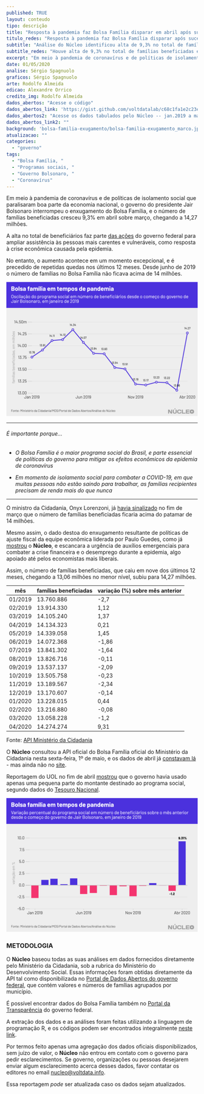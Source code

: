 ```yaml
---
published: TRUE
layout: conteudo
tipo: descrição
title: "Resposta à pandemia faz Bolsa Família disparar em abril após sucessivas quedas"
titulo_redes: "Resposta à pandemia faz Bolsa Família disparar após sucessivas quedas"
subtitle: "Análise do Núcleo identificou alta de 9,3% no total de famílias beneficiadas em abril em relação a março, superando 14 milhões pela primeira vez desde junho de 2019"
subtitle_redes: "Houve alta de 9,3% no total de famílias beneficiadas em abril, superando 14 milhões pela primeira vez desde junho de 2019"
excerpt: "Em meio à pandemia de coronavírus e de políticas de isolamento social que paralisaram boa parte da economia nacional, o governo do presidente Jair Bolsonaro interrompeu o enxugamento do Bolsa Família, e o número de famílias beneficiadas cresceu 9,3% em abril sobre março, chegando a 14,27 milhões."
date: 01/05/2020
analise: Sérgio Spagnuolo
graficos: Sérgio Spagnuolo
arte: Rodolfo Almeida
edicao: Alexandre Orrico
credito_img: Rodolfo Almeida
dados_abertos: "Acesse o código"
dados_abertos_link: 'https://gist.github.com/voltdatalab/c68c1fa1e2c23e97c9ef1e69f296952a'
dados_abertos2: "Acesse os dados tabulados pelo Núcleo -- jan.2019 a mar.2020 (Google Sheets)"
dados_abertos_link2: ""
background: 'bolsa-familia-exugamento/bolsa-familia-exugamento_marco.jpg'
atualizacao: ""
categories:
  - "governo"
tags:
  - "Bolsa Família, "
  - "Programas sociais, "
  - "Governo Bolsonaro, "
  - "Coronavírus"
---
```


Em meio à pandemia de coronavírus e de políticas de isolamento social que paralisaram boa parte da economia nacional, o governo do presidente Jair Bolsonaro interrompeu o enxugamento do Bolsa Família, e o número de famílias beneficiadas cresceu 9,3% em abril sobre março, chegando a 14,27 milhões.

A alta no total de beneficiários faz parte [das ações](https://www.gov.br/economia/pt-br/acesso-a-informacao/acoes-e-programas/covid-19) do governo federal para ampliar assistência às pessoas mais carentes e vulneráveis, como resposta à crise econômica causada pela epidemia.

No entanto, o aumento acontece em um momento excepcional, e é precedido de repetidas quedas nos últimos 12 meses. Desde junho de 2019 o número de famílias no Bolsa Família não ficava acima de 14 milhões.

![Gráfico sobre número de beneficiários do Bolsa Família em abril](../img/bolsa-familia-exugamento/bf_familias_abril.png)

---

###### É importante porque...

- *O Bolsa Família é o maior programa social do Brasil, e parte essencial de políticas do governo para mitigar os efeitos econômicos da epidemia de coronavírus*

- *Em momento de isolamento social para combater a COVID-19, em que muitas pessoas não estão saindo para trabalhar, as famílias recipientes precisam de renda mais do que nunca*

---

O ministro da Cidadania, Onyx Lorenzoni, já [havia sinalizado](https://economia.uol.com.br/noticias/estadao-conteudo/2020/03/30/onyx-diz-que-bolsa-familia-atendera-mais-de-14-milhoes-de-familias-ate-abril-em-crise-de-coronavirus.htm) no fim de março que o número de famílias beneficiadas ficaria acima do patamar de 14 milhões.

Mesmo assim, o dado destoa do enxugamento resultante de políticas de ajuste fiscal da equipe econômica liderada por Paulo Guedes, como já [mostrou](https://nucleo.jor.br/governo/2020-03-31-bolsa-familia-cai-em-marco) o **Núcleo**, e escancara a urgência de auxílios emergenciais para combater a crise financeira e o desemprego durante a epidemia, algo apoiado até pelos economistas mais liberais.  

Assim, o número de famílias beneficiadas, que caiu em nove dos últimos 12 meses, chegando a 13,06 milhões no menor nível, subiu para 14,27 milhões.

| mês     | famílias beneficiadas | variação (%) sobre mês anterior |
|---------|-----------------------|---------------------------------|
| 01/2019 | 13.760.886            | -2,7                            |
| 02/2019 | 13.914.330            | 1,12                            |
| 03/2019 | 14.105.240            | 1,37                            |
| 04/2019 | 14.134.323            | 0,21                            |
| 05/2019 | 14.339.058            | 1,45                            |
| 06/2019 | 14.072.368            | -1,86                           |
| 07/2019 | 13.841.302            | -1,64                           |
| 08/2019 | 13.826.716            | -0,11                           |
| 09/2019 | 13.537.137            | -2,09                           |
| 10/2019 | 13.505.758            | -0,23                           |
| 11/2019 | 13.189.567            | -2,34                           |
| 12/2019 | 13.170.607            | -0,14                           |
| 01/2020 | 13.228.015            | 0,44                            |
| 02/2020 | 13.216.880            | -0,08                           |
| 03/2020 | 13.058.228            | -1,2                            |
| 04/2020 | 14.274.274            | 9,31                            |


<figcaption>Fonte: <a href="http://aplicacoes.mds.gov.br/sagi/servicos/misocial?q=*&fq=anomes_s:2020*&fq=tipo_s:mes_mu&wt=csv&fl=ibge:codigo_ibge,anomes:anomes_s,qtd_familias_beneficiarias_bolsa_familia,valor_repassado_bolsa_familia&rows=10000000&sort=anomes_s%20asc,%20codigo_ibge%20asc"> API Ministério da Cidadania</a></figcaption>

O **Núcleo** consultou a API oficial do Bolsa Família oficial do Ministério da Cidadania nesta sexta-feira, 1º de maio, e os dados de abril já [constavam lá](http://aplicacoes.mds.gov.br/sagi/servicos/misocial?q=*&fq=anomes_s:2020*&fq=tipo_s:mes_mu&wt=csv&fl=ibge:codigo_ibge,anomes:anomes_s,qtd_familias_beneficiarias_bolsa_familia,valor_repassado_bolsa_familia&rows=10000000&sort=anomes_s%20asc,%20codigo_ibge%20asc) - mas ainda não no [site](https://aplicacoes.mds.gov.br/sagi/vis/data3/v.php?q[]=5ItjcmGJnfSh1aLB1MiFcoeVhX5hhoNzgIuIhJh2dHukfYXnybKys9%2B%2BsqilzpK4yca6q7DVybrMibllqHyigKm%2FudC0iLe6osWKpucSF63jsN11k66z2d3NurM2Asm3ycZTpqB5verfwKSm1K1zhMbNy69Qn7SvCAbEu8nFtIQ%3D).

Reportagem do UOL no fim de abril [mostrou](https://economia.uol.com.br/noticias/redacao/2020/04/28/governo-gastou-menos-de-4-dos-recursos-destinados-a-ampliar-bolsa-familia.htm) que o governo havia usado apenas uma pequena parte do montante destinado ao programa social, segundo dados do [Tesouro Nacional](https://www.tesourotransparente.gov.br//visualizacao/painel-de-monitoramentos-dos-gastos-com-covid-19).

![Gráfico sobre Bolsa Família em abril - variação](../img/bolsa-familia-exugamento/bf_familias_pct_abril.png)

### METODOLOGIA

O **Núcleo** baseou todas as suas análises em dados fornecidos diretamente pelo Ministério da Cidadania, sob a rubrica do Ministério do Desenvolvimento Social. Essas informações foram obtidas diretamente da API tal como disponibilizada no [Portal de Dados Abertos do governo federal](http://www.dados.gov.br/dataset/bolsa-familia-misocial), que contém valores e números de famílias agrupados por município.

É possível encontrar dados do Bolsa Família também no [Portal da Transparência](http://www.portaltransparencia.gov.br/beneficios/consulta?de=01%2F01%2F2020&ate=01%2F12%2F2020&ordenarPor=mesAno&direcao=desc) do governo federal.

A extração dos dados e as análises foram feitas utilizando a linguagem de programação R, e os códigos podem ser encontrados integralmente [neste link](https://gist.github.com/voltdatalab/c68c1fa1e2c23e97c9ef1e69f296952a).

Por termos feito apenas uma agregação dos dados oficiais disponibilizados, sem juízo de valor, o **Núcleo** não entrou em contato com o governo para pedir esclarecimentos. Se governo, organizações ou pessoas desejarem enviar algum esclarecimento acerca desses dados, favor contatar os editores no email [nucleo@voltdata.info](mailto:nucleo@voltdata.info).

Essa reportagem *pode* ser atualizada caso os dados sejam atualizados.
